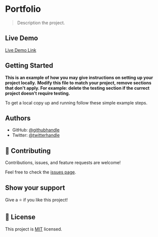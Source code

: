 # Portfolio

> Description the project.



## Live Demo 

[Live Demo Link](https://nevillionaire.github.io/portfolio)


## Getting Started

**This is an example of how you may give instructions on setting up your project locally.**
**Modify this file to match your project, remove sections that don't apply. For example: delete the testing section if the currect project doesn't require testing.**


To get a local copy up and running follow these simple example steps.


## Authors

- GitHub: [@githubhandle](https://github.com/nevillionaire)
- Twitter: [@twitterhandle](https://twitter.com/nevillionaire)

## 🤝 Contributing

Contributions, issues, and feature requests are welcome!

Feel free to check the [issues page](../../issues/).

## Show your support

Give a ⭐️ if you like this project!

## 📝 License

This project is [MIT](./LICENSE) licensed.


